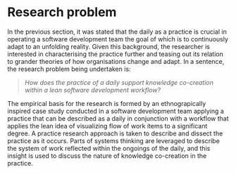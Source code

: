 
# Research problem

In the previous section, it was stated that the daily as a practice is crucial in operating a software development team the goal of which is to continuously adapt to an unfolding reality. Given this background, the researcher is interested in characterising the practice further and teasing out its relation to grander theories of how organisations change and adapt. In a sentence, the research problem being undertaken is:

> *How does the practice of a daily support knowledge co-creation within a lean software development workflow?*

The empirical basis for the research is formed by an ethnograpically inspired case study conducted in a software development team applying a practice that can be described as a daily in conjunction with a workflow that applies the lean idea of visualizing flow of work items to a significant degree. A practice research approach is taken to describe and dissect the practice as it occurs. Parts of systems thinking are leveraged to describe the system of work reflected within the ongoings of the daily, and this insight is used to discuss the nature of knowledge co-creation in the practice.
